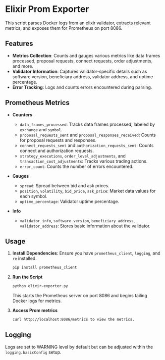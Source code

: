 # Elixir Prom Exporter

This script parses Docker logs from an elixir validator, extracts relevant metrics, and exposes them for Prometheus on port 8086.

## Features

- **Metrics Collection**: Counts and gauges various metrics like data frames processed, proposal requests, connect requests, order adjustments, and more.
- **Validator Information**: Captures validator-specific details such as software version, beneficiary address, validator address, and uptime percentage.
- **Error Tracking**: Logs and counts errors encountered during parsing.

## Prometheus Metrics

- **Counters**
  - `data_frames_processed`: Tracks data frames processed, labeled by `exchange` and `symbol`.
  - `proposal_requests_sent` and `proposal_responses_received`: Counts for proposal requests and responses.
  - `connect_requests_sent` and `authorization_requests_sent`: Counts connect and authorization requests.
  - `strategy_executions`, `order_level_adjustments`, and `transaction_cost_adjustments`: Tracks various trading actions.
  - `error_count`: Counts the number of errors encountered.

- **Gauges**
  - `spread`: Spread between bid and ask prices.
  - `position`, `volatility`, `bid_price`, `ask_price`: Market data values for each symbol.
  - `uptime_percentage`: Validator uptime percentage.

- **Info**
  - `validator_info`, `software_version`, `beneficiary_address`, `validator_address`: Stores basic information about the validator.

## Usage

1. **Install Dependencies**: Ensure you have `prometheus_client`, `logging`, and `re` installed.
   ```bash
   pip install prometheus_client
   ```

2. **Run the Script**
    ```bash
    python elixir-exporter.py
    ```
    This starts the Prometheus server on port 8086 and begins tailing Docker logs for metrics.
3. **Access Prom metrics**
   ```bash
   curl http://localhost:8086/metrics to view the metrics.
   ```

## Logging
Logs are set to WARNING level by default but can be adjusted within the `logging.basicConfig` setup.
